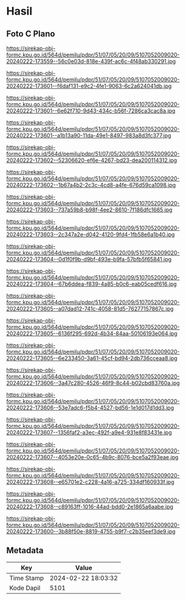 # Hasil

## Foto C Plano

https://sirekap-obj-formc.kpu.go.id/564d/pemilu/pdpr/51/07/05/20/09/5107052009020-20240222-173559--56c0e03d-818e-439f-ac6c-4f48ab330291.jpg

https://sirekap-obj-formc.kpu.go.id/564d/pemilu/pdpr/51/07/05/20/09/5107052009020-20240222-173601--f6daf131-e9c2-4fe1-9063-6c2a624041db.jpg

https://sirekap-obj-formc.kpu.go.id/564d/pemilu/pdpr/51/07/05/20/09/5107052009020-20240222-173601--6e62f710-9d43-434c-b56f-7286ca3cac8a.jpg

https://sirekap-obj-formc.kpu.go.id/564d/pemilu/pdpr/51/07/05/20/09/5107052009020-20240222-173601--a1b13a90-11da-49e1-8497-983a8d3fc377.jpg

https://sirekap-obj-formc.kpu.go.id/564d/pemilu/pdpr/51/07/05/20/09/5107052009020-20240222-173602--52306620-ef6e-4267-bd23-dea200114312.jpg

https://sirekap-obj-formc.kpu.go.id/564d/pemilu/pdpr/51/07/05/20/09/5107052009020-20240222-173602--1b67a4b2-2c3c-4cd8-a4fe-676d59ca1098.jpg

https://sirekap-obj-formc.kpu.go.id/564d/pemilu/pdpr/51/07/05/20/09/5107052009020-20240222-173603--737a59b8-b98f-4ee2-8610-7f186dfc1665.jpg

https://sirekap-obj-formc.kpu.go.id/564d/pemilu/pdpr/51/07/05/20/09/5107052009020-20240222-173603--2c347a2e-d042-4120-9fd4-1fb58e6a1b40.jpg

https://sirekap-obj-formc.kpu.go.id/564d/pemilu/pdpr/51/07/05/20/09/5107052009020-20240222-173604--0d1f0f9b-d9bf-493e-b9fa-57bfb5f65841.jpg

https://sirekap-obj-formc.kpu.go.id/564d/pemilu/pdpr/51/07/05/20/09/5107052009020-20240222-173604--67b6ddea-f839-4a85-b0c6-eab05cedf616.jpg

https://sirekap-obj-formc.kpu.go.id/564d/pemilu/pdpr/51/07/05/20/09/5107052009020-20240222-173605--a07dad12-741c-4058-81d5-76277157867c.jpg

https://sirekap-obj-formc.kpu.go.id/564d/pemilu/pdpr/51/07/05/20/09/5107052009020-20240222-173605--6136f295-692d-4b34-84aa-50106193e064.jpg

https://sirekap-obj-formc.kpu.go.id/564d/pemilu/pdpr/51/07/05/20/09/5107052009020-20240222-173605--6e233450-3a61-45cf-bd94-2db736cceaa8.jpg

https://sirekap-obj-formc.kpu.go.id/564d/pemilu/pdpr/51/07/05/20/09/5107052009020-20240222-173606--3a47c280-4526-46f9-8c44-b02cbd83760a.jpg

https://sirekap-obj-formc.kpu.go.id/564d/pemilu/pdpr/51/07/05/20/09/5107052009020-20240222-173606--53e7adc6-f5b4-4527-bd56-1e1d017d1dd3.jpg

https://sirekap-obj-formc.kpu.go.id/564d/pemilu/pdpr/51/07/05/20/09/5107052009020-20240222-173607--1356faf2-a3ec-492f-a9e4-931e8f83431e.jpg

https://sirekap-obj-formc.kpu.go.id/564d/pemilu/pdpr/51/07/05/20/09/5107052009020-20240222-173607--4053e20e-0c65-4b9c-8076-bce5a2f93eae.jpg

https://sirekap-obj-formc.kpu.go.id/564d/pemilu/pdpr/51/07/05/20/09/5107052009020-20240222-173608--e65701e2-c228-4a16-a725-334df160933f.jpg

https://sirekap-obj-formc.kpu.go.id/564d/pemilu/pdpr/51/07/05/20/09/5107052009020-20240222-173608--c89163ff-1016-44ad-bdd0-2e1865a6aabe.jpg

https://sirekap-obj-formc.kpu.go.id/564d/pemilu/pdpr/51/07/05/20/09/5107052009020-20240222-173600--3b88f50e-8819-4755-b9f7-c2b35eef3de9.jpg


## Metadata

| Key        | Value               |
| ---------- | ------------------- |
| Time Stamp | 2024-02-22 18:03:32 |
| Kode Dapil | 5101                |



